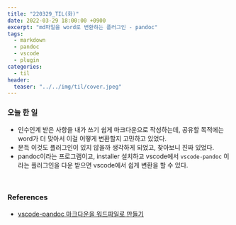 ```yaml
---
title: "220329_TIL(화)"
date: 2022-03-29 18:00:00 +0900
excerpt: "md파일을 word로 변환하는 플러그인 - pandoc"
tags:
  - markdown
  - pandoc
  - vscode
  - plugin
categories:
  - til
header:
  teaser: "../../img/til/cover.jpeg"
---
```




### 오늘 한 일

- 인수인계 받은 사항을 내가 쓰기 쉽게 마크다운으로 작성하는데, 공유할 목적에는 word가 더 맞아서 이걸 어떻게 변환할지 고민하고 있었다.
- 문득 이것도 플러그인이 있지 않을까 생각하게 되었고, 찾아보니 진짜 있었다.
- pandoc이라는 프로그램이고, installer 설치하고 vscode에서 `vscode-pandoc` 이라는 플러그인을 다운 받으면 vscode에서 쉽게 변환을 할 수 있다.



<br/>

### References

- [vscode-pandoc 마크다운을 워드파일로 만들기](https://chinsun9.github.io/2021/03/24/vscode-pandoc/)
 